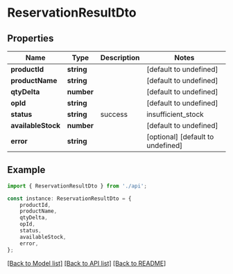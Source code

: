 # ReservationResultDto


## Properties

Name | Type | Description | Notes
------------ | ------------- | ------------- | -------------
**productId** | **string** |  | [default to undefined]
**productName** | **string** |  | [default to undefined]
**qtyDelta** | **number** |  | [default to undefined]
**opId** | **string** |  | [default to undefined]
**status** | **string** | success | insufficient_stock | not_found | [default to undefined]
**availableStock** | **number** |  | [default to undefined]
**error** | **string** |  | [optional] [default to undefined]

## Example

```typescript
import { ReservationResultDto } from './api';

const instance: ReservationResultDto = {
    productId,
    productName,
    qtyDelta,
    opId,
    status,
    availableStock,
    error,
};
```

[[Back to Model list]](../README.md#documentation-for-models) [[Back to API list]](../README.md#documentation-for-api-endpoints) [[Back to README]](../README.md)
